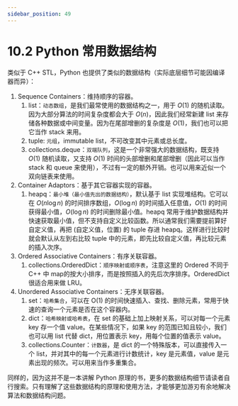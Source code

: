 ```yaml
---
sidebar_position: 49
---
```


# 10.2 Python 常用数据结构

类似于 C++ STL，Python 也提供了类似的数据结构（实际底层细节可能因编译器而异）：

1. Sequence Containers：维持顺序的容器。
   1. list：`动态数组`，是我们最常使用的数据结构之一，用于 $O(1)$ 的随机读取。因为大部分算法的时间复杂度都会大于 $O(n)$，因此我们经常新建 list 来存储各种数据或中间变量。因为在尾部增删的复杂度是 $O(1)$，我们也可以把它当作 stack 来用。
   2. tuple: `元组`，immutable list，不可改变其中元素或总长度。
   3. collections.deque：`双端队列`，这是一个非常强大的数据结构，既支持 $O(1)$ 随机读取，又支持 $O(1)$ 时间的头部增删和尾部增删（因此可以当作 stack 和 queue 来使用），不过有一定的额外开销。也可以用来近似一个双向链表来使用。
2. Container Adaptors：基于其它容器实现的容器。
   1. heapq：`最小堆（最小值先出的数据结构）`，默认基于 list 实现堆结构。它可以在 $O(n \log n)$ 的时间排序数组，$O(\log n)$ 的时间插入任意值，$O(1)$ 的时间获得最小值，$O(\log n)$ 的时间删除最小值。heapq 常用于维护数据结构并快速获取最小值，但不支持自定义比较函数。所以通常我们需要提前算好自定义值，再把 (自定义值，位置) 的 tuple 存进 heapq。这样进行比较时就会默认从左到右比较 tuple 中的元素，即先比较自定义值，再比较元素的插入次序。
3. Ordered Associative Containers：有序关联容器。
   1. collections.OrderedDict：`顺序映射或顺序表`，注意这里的 Ordered 不同于 C++ 中 map的按大小排序，而是按照插入的先后次序排序。OrderedDict 很适合用来做 LRU。
4. Unordered Associative Containers：无序关联容器。
   1. set：`哈希集合`，可以在 O(1) 的时间快速插入、查找、删除元素，常用于快速的查询一个元素是否在这个容器内。
   2. dict：`哈希映射或哈希表`，在 set 的基础上加上映射关系，可以对每一个元素 key 存一个值 value。在某些情况下，如果 key 的范围已知且较小，我们也可以用 list 代替 dict，用位置表示 key，用每个位置的值表示 value。
   3. collections.Counter：`计数器`，是 dict 的一个特殊版本，可以直接传入一个 list，并对其中的每一个元素进行计数统计，key 是元素值，value 是元素出现的频次。可以用来当作多重集合。
   
同样的，因为这并不是一本讲解 Python 原理的书，更多的数据结构细节请读者自行搜索。只有理解了这些数据结构的原理和使用方法，才能够更加游刃有余地解决算法和数据结构问题。